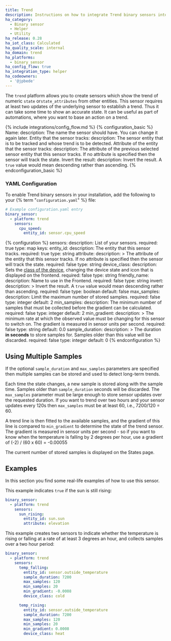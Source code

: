 ```yaml
---
title: Trend
description: Instructions on how to integrate Trend binary sensors into Home Assistant.
ha_category:
  - Binary sensor
  - Helper
  - Utility
ha_release: 0.28
ha_iot_class: Calculated
ha_quality_scale: internal
ha_domain: trend
ha_platforms:
  - binary_sensor
ha_config_flow: true
ha_integration_type: helper
ha_codeowners:
  - '@jpbede'
---
```


The `trend` platform allows you to create sensors which show the trend of
numeric `state` or`state_attributes` from other entities. This sensor requires
at least two updates of the underlying sensor to establish a trend.
Thus it can take some time to show an accurate state. It can be useful
as part of automations, where you want to base an action on a trend.

{% include integrations/config_flow.md %}
{% configuration_basic %}
Name:
  description: The name the sensor should have. You can change it again later.
Entity that the sensor tracks:
  description: The sensor entity that is to be tracked and whose trend is to be detected.
Attribute of the entity that the sensor tracks:
  description: The attribute of the previous selected sensor entity that this sensor tracks. If no attribute is specified then the sensor will track the state.
Invert the result:
  description: Invert the result. A `true` value would mean descending rather than ascending.
{% endconfiguration_basic %}

### YAML Configuration

To enable Trend binary sensors in your installation,
add the following to your {% term "`configuration.yaml`" %} file:

```yaml
# Example configuration.yaml entry
binary_sensor:
  - platform: trend
    sensors:
      cpu_speed:
        entity_id: sensor.cpu_speed
```

{% configuration %}
sensors:
  description: List of your sensors.
  required: true
  type: map
  keys:
    entity_id:
      description: The entity that this sensor tracks.
      required: true
      type: string
    attribute:
      description: >
        The attribute of the entity that this sensor tracks.
        If no attribute is specified then the sensor will track the state.
      required: false
      type: string
    device_class:
      description: Sets the [class of the device](/integrations/binary_sensor/), changing the device state and icon that is displayed on the frontend.
      required: false
      type: string
    friendly_name:
      description: Name to use in the Frontend.
      required: false
      type: string
    invert:
      description: >
        Invert the result. A `true` value would
        mean descending rather than ascending.
      required: false
      type: boolean
      default: false
    max_samples:
      description: Limit the maximum number of stored samples.
      required: false
      type: integer
      default: 2
    min_samples:
      description: The minimum number of samples that must be collected before the gradient can be calculated.
      required: false
      type: integer
      default: 2
    min_gradient:
      description: >
        The minimum rate at which the observed value
        must be changing for this sensor to switch on.
        The gradient is measured in sensor units per second.
      required: false
      type: string
      default: 0.0
    sample_duration:
      description: >
        The duration **in seconds** to store samples for.
        Samples older than this value will be discarded.
      required: false
      type: integer
      default: 0
{% endconfiguration %}

## Using Multiple Samples

If the optional `sample_duration` and `max_samples` parameters are specified
then multiple samples can be stored and used to detect long-term trends.

Each time the state changes, a new sample is stored along with the sample time. Samples older than `sample_duration` seconds will be discarded. The `max_samples` parameter must be large enough to store sensor updates over the requested duration. If you want to trend over two hours and your sensor updates every 120s then `max_samples` must be at least 60, i.e., 7200/120 = 60.

A trend line is then fitted to the available samples, and the gradient of this
line is compared to `min_gradient` to determine the state of the trend sensor.
The gradient is measured in sensor units per second - so if you want to know
when the temperature is falling by 2 degrees per hour,
use a gradient of (-2) / (60 x 60) = -0.00055

The current number of stored samples is displayed on the States page.

## Examples

In this section you find some real-life examples of how to use this sensor.

This example indicates `true` if the sun is still rising:

```yaml
binary_sensor:
  - platform: trend
    sensors:
      sun_rising:
        entity_id: sun.sun
        attribute: elevation
```

This example creates two sensors to indicate whether the temperature is
rising or falling at a rate of at least 3 degrees an hour,
and collects samples over a two hour period:

```yaml
binary_sensor:
  - platform: trend
    sensors:
      temp_falling:
        entity_id: sensor.outside_temperature
        sample_duration: 7200
        max_samples: 120
        min_samples: 20
        min_gradient: -0.0008
        device_class: cold

      temp_rising:
        entity_id: sensor.outside_temperature
        sample_duration: 7200
        max_samples: 120
        min_samples: 20
        min_gradient: 0.0008
        device_class: heat
```
